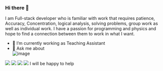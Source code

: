 ### Hi there 👋
I am Full-stack developer who is familiar with work that requires patience, Accuracy, Concentration, logical analysis, solving problems, group work as well as individual work.
I have a passion for programming and physics and hope to find a connection between them to work in what I want.

<!--
**GhaidaaTabikh/GhaidaaTabikh** is a ✨ _special_ ✨ repository because its `README.md` (this file) appears on your GitHub profile.

Here are some ideas to get you started:

- 🔭 I’m currently working as Teaching Assistant
- 🌱 I’m currently learning ...
- 👯 I’m looking to collaborate on ...
- 🤔 I’m looking for help with ...
- 💬 Ask me about 
- 📫 How to reach me: ...
- 😄 Pronouns: ...
- ⚡ Fun fact: ...
-->
- 🔭 I’m currently working as Teaching Assistant
- 💬 Ask me about  
![image]({[(https://img.shields.io/badge/JavaScript-323330?style=for-the-badge&logo=javascript&logoColor=F7DF1E)}])
<img src="{https://img.shields.io/badge/JavaScript-323330?style=for-the-badge&logo=javascript&logoColor=F7DF1E}" />
<img src="{(https://img.shields.io/badge/React-20232A?style=for-the-badge&logo=react&logoColor=61DAFB)}" />
<img src="{(https://img.shields.io/badge/MongoDB-4EA94B?style=for-the-badge&logo=mongodb&logoColor=white)}" />
<img src="{https://img.shields.io/badge/Node.js-339933?style=for-the-badge&logo=nodedotjs&logoColor=white}" />
I will be happy to help
